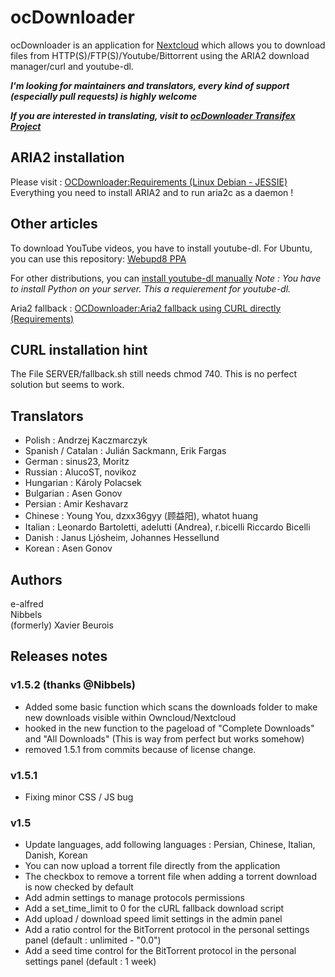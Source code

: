 # ocDownloader
ocDownloader is an application for [Nextcloud](https://nextcloud.org) which allows you to download files from HTTP(S)/FTP(S)/Youtube/Bittorrent using the ARIA2 download manager/curl and youtube-dl.

***I'm looking for maintainers and translators, every kind of support (especially pull requests) is highly welcome***

***If you are interested in translating, visit to [ocDownloader Transifex Project](https://www.transifex.com/projects/p/ocdownloader)***

## ARIA2 installation
Please visit : [OCDownloader:Requirements (Linux Debian - JESSIE)](https://web.archive.org/web/20160912231334/https://wiki.sgc-univ.net/index.php/OCDownloader:Requirements_(Linux_Debian_-_JESSIE))
Everything you need to install ARIA2 and to run aria2c as a daemon !

## Other articles
To download YouTube videos, you have to install youtube-dl. For Ubuntu, you can use this repository: [Webupd8 PPA](https://launchpad.net/~nilarimogard/+archive/ubuntu/webupd8)

For other distributions, you can [install youtube-dl manually](https://rg3.github.io/youtube-dl/download.html) *Note : You have to install Python on your server. This a requierement for youtube-dl.*  

Aria2 fallback : [OCDownloader:Aria2 fallback using CURL directly (Requirements)](https://web.archive.org/web/20160912225929/https://wiki.sgc-univ.net/index.php/OCDownloader:Aria2_fallback_using_CURL_directly_(Requirements))

## CURL installation hint
The File SERVER/fallback.sh still needs chmod 740. This is no perfect solution but seems to work.

## Translators
- Polish : Andrzej Kaczmarczyk
- Spanish / Catalan : Julián Sackmann, Erik Fargas
- German : sinus23, Moritz
- Russian : AlucoST, novikoz
- Hungarian : Károly Polacsek
- Bulgarian : Asen Gonov
- Persian : Amir Keshavarz
- Chinese : Young You, dzxx36gyy (顾益阳), whatot huang
- Italian : Leonardo Bartoletti, adelutti (Andrea), r.bicelli Riccardo Bicelli
- Danish : Janus Ljósheim, Johannes Hessellund
- Korean : Asen Gonov

## Authors
e-alfred  
Nibbels  
(formerly) Xavier Beurois

## Releases notes
### v1.5.2 (thanks @Nibbels)
- Added some basic function which scans the downloads folder to make new downloads visible within Owncloud/Nextcloud
- hooked in the new function to the pageload of "Complete Downloads" and "All Downloads" (This is way from perfect but works somehow)
- removed 1.5.1 from commits because of license change.
### v1.5.1
- Fixing minor CSS / JS bug
### v1.5
- Update languages, add following languages : Persian, Chinese, Italian, Danish, Korean
- You can now upload a torrent file directly from the application
- The checkbox to remove a torrent file when adding a torrent download is now checked by default
- Add admin settings to manage protocols permissions
- Add a set_time_limit to 0 for the cURL fallback download script
- Add upload / download speed limit settings in the admin panel
- Add a ratio control for the BitTorrent protocol in the personal settings panel (default : unlimited - "0.0")
- Add a seed time control for the BitTorrent protocol in the personal settings panel (default : 1 week)
